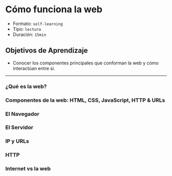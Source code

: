 # Cómo funciona la web
- Formato: `self-learning`
- Tipo: `lectura`
- Duración: `15min`

## Objetivos de Aprendizaje

- Conocer los componentes principales que conforman la web y cómo interactúan entre si.

***

### ¿Qué es la web?

### Componentes de la web: HTML, CSS, JavaScript, HTTP & URLs

### El Navegador

### El Servidor

### IP y URLs

### HTTP

### Internet vs la web
